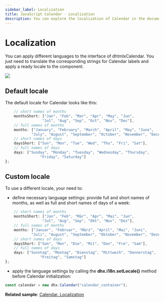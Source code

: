 ```yaml
---
sidebar_label: Localization
title: JavaScript Calendar - Localization 
description: You can explore the localization of Calendar in the documentation of the DHTMLX JavaScript UI library. Browse developer guides and API reference, try out code examples and live demos, and download a free 30-day evaluation version of DHTMLX Suite.
---
```


# Localization

You can apply different languages to the interface of dhtmlxCalendar. You just need to translate the corresponding strings for Calendar labels and apply a ready locale to the component.

![](../assets/calendar/locale.png)

## Default locale

The default locale for Calendar looks like this:

```javascript
	// short names of months
	monthsShort: ["Jan", "Feb", "Mar", "Apr", "May", "Jun", 
                 "Jul", "Aug", "Sep", "Oct", "Nov", "Dec"],
    // full names of months
	months: ["January", "February", "March", "April", "May", "June", 
            "July", "August", "September", "October", "November", "December"],
    // short names of days
	daysShort: ["Sun", "Mon", "Tue", "Wed", "Thu", "Fri", "Sat"],
    // full names of days
	days: ["Sunday", "Monday", "Tuesday", "Wednesday", "Thursday", 
    			"Friday", "Saturday"]
};
```

## Custom locale

To use a different locale, your need to:

- define necessary language settings: provide full and short names of months, as well as full and short names of days of a week:

```javascript
	// short names of months
	monthsShort: ["Jan", "Feb", "Mär", "Apr", "Mai", "Jun", 
    			 "Jul", "Aug", "Sep", "Okt", "Nov", "Dez"],
    // full names of months             
	months: ["Januar", "Februar", "März", "April", "Mai", "Juni", 
    		"Juli", "August", "September", "Oktober", "November", "Dezember"],
    // short names of days
	daysShort: ["Son", "Mon", "Die", "Mit", "Don", "Fre", "Sam"],
    // full names of days
	days: ["Sonntag", "Montag", "Dienstag", "Mittwoch", "Donnerstag", 
    			"Freitag", "Samstag"]
};
```

- apply the language settings by calling the **dhx.i18n.setLocale()** method before Calendar initialization:

```javascript
const calendar = new dhx.Calendar("calendar_container");
```

**Related sample**: [Calendar. Localization](https://snippet.dhtmlx.com/tn40a0w8)
